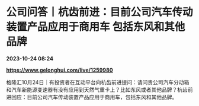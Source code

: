 # 公司问答丨杭齿前进：目前公司汽车传动装置产品应用于商用车 包括东风和其他品牌

**2023-10-24 08:24**

**https://www.gelonghui.com/live/1259980**

格隆汇10月24日｜有投资者在互动平台向杭齿前进提问：请问贵公司汽车分动箱和汽车新能源变速器有没有应用到天然气重卡上？比如东风或者其他品牌？杭齿前进回应：目前公司汽车传动装置产品应用于商用车，包括东风和其他品牌。